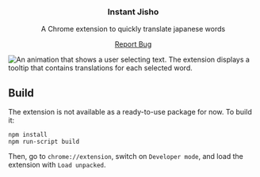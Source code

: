 <h3 align="center">Instant Jisho</h3>
<p align="center">A Chrome extension to quickly translate japanese words<p>
<p align="center"><a href="https://github.com/merwaaan/instant-jisho/issues">Report Bug</a></p>

![An animation that shows a user selecting text. The extension displays a tooltip that contains translations for each  selected word.](https://imgur.com/STv2m5K.gif)

## Build
The extension is not available as a ready-to-use package for now.
To build it:

    npm install
    npm run-script build

Then, go to `chrome://extension`, switch on `Developer mode`, and load the extension with `Load unpacked`.